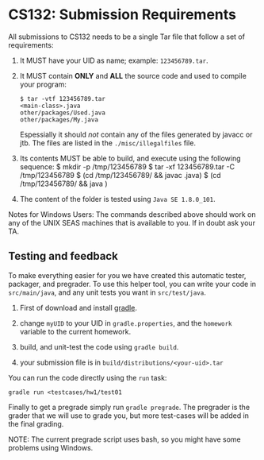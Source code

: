 # CS132: Submission Requirements

All submissions to CS132 needs to be a single Tar file that follow a set of
requirements:

1.  It MUST have your UID as name; example: `123456789.tar`.

2.  It MUST contain **ONLY** and **ALL** the source code and used to compile
    your program:
    
        $ tar -vtf 123456789.tar
        <main-class>.java
        other/packages/Used.java
        other/packages/My.java

    Espessially it should *not* contain any of the files generated by
    javacc or jtb. The files are listed in the `./misc/illegalfiles` file.

3.  Its contents MUST be able to build, and execute using the following sequence:
        $ mkdir -p /tmp/123456789
        $ tar -xf 123456789.tar -C /tmp/123456789
        $ (cd /tmp/123456789/ && javac <main-class>.java)
        $ (cd /tmp/123456789/ && java <main-class>)

4.  The content of the folder is tested using `Java SE 1.8.0_101`.

Notes for Windows Users: The commands described above should work on any of the 
UNIX SEAS machines that is available to you. If in doubt ask your TA.

## Testing and feedback

To make everything easier for you we have created this automatic tester,
packager, and pregrader. To use this helper tool, you can write your
code in `src/main/java`, and any unit tests you want in `src/test/java`.

1.  First of download and install 
    [gradle](https://docs.gradle.org/current/userguide/installation.html).

2.  change `myUID` to your UID in `gradle.properties`, and the 
    `homework` variable to the current homework.

3.  build, and unit-test the code using `gradle build`.

4.  your submission file is in `build/distributions/<your-uid>.tar`

You can run the code directly using the `run` task:

    gradle run <testcases/hw1/test01

Finally to get a pregrade simply run `gradle pregrade`. The pregrader is
the grader that we will use to grade you, but more test-cases will be
added in the final grading.

NOTE: The current pregrade script uses bash, so you might have some
problems using Windows. 

